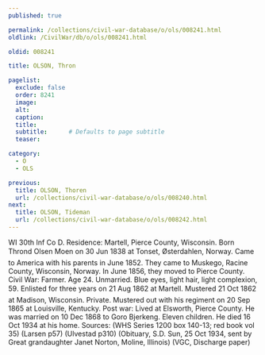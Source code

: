 ```yaml
---
published: true

permalink: /collections/civil-war-database/o/ols/008241.html
oldlink: /CivilWar/db/o/ols/008241.html

oldid: 008241

title: OLSON, Thron

pagelist:
  exclude: false
  order: 8241
  image: 
  alt:
  caption:
  title:
  subtitle:      # Defaults to page subtitle
  teaser:

category: 
  - O 
  - OLS

previous:
  title: OLSON, Thoren
  url: /collections/civil-war-database/o/ols/008240.html  
next:
  title: OLSON, Tideman
  url: /collections/civil-war-database/o/ols/008242.html   
---
```

WI 30th Inf Co D. Residence: Martell, Pierce County, Wisconsin. Born &#147;Thrond Olsen Moen&#148; on 30 Jun 1838 at Tonset, &Oslash;sterdahlen, Norway. Came to America with his parents in June 1852. They came to Muskego, Racine County, Wisconsin, Norway. In June 1856, they moved to Pierce County. Civil War: Farmer. Age 24. Unmarried. Blue eyes, light hair, light complexion, 5&#146;9&#148;. Enlisted for three years on 21 Aug 1862 at Martell. Mustered 21 Oct 1862 at Madison, Wisconsin. Private. Mustered out with his regiment on 20 Sep 1865 at Louisville, Kentucky. Post war: Lived at Elsworth, Pierce County. He was married on 10 Dec 1868 to Goro Bjerkeng. Eleven children. He died 16 Oct 1934 at his home. Sources: (WHS Series 1200 box 140-13; red book vol 35) (Larsen p57) (Ulvestad p310) (Obituary, S.D. Sun, 25 Oct 1934, sent by Great grandaughter Janet Norton, Moline, Illinois) (VGC, Discharge paper)